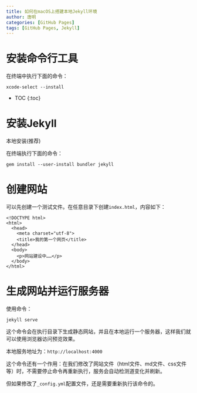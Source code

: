```yaml
---
title: 如何在macOS上搭建本地Jekyll环境
author: 唐明
categories: [GitHub Pages]
tags: [GitHub Pages, Jekyll]
---
```

# 安装命令行工具

在终端中执行下面的命令：
```
xcode-select --install
```

<!--以上为摘要内容-->
* TOC
{:toc}

# 安装Jekyll

本地安装(推荐)

在终端执行下面的命令：
```
gem install --user-install bundler jekyll
```

# 创建网站

可以先创建一个测试文件。在任意目录下创建`index.html`，内容如下：

```
<!DOCTYPE html>
<html>
  <head>
    <meta charset="utf-8">
    <title>我的第一个网页</title>
  </head>
  <body>
    <p>网站建设中……</p>
  </body>
</html>
```

# 生成网站并运行服务器

使用命令：
```
jekyll serve
```

这个命令会在执行目录下生成静态网站，并且在本地运行一个服务器，这样我们就可以使用浏览器访问预览效果。

本地服务地址为：`http://localhost:4000`

这个命令还有一个作用：在我们修改了网站文件（html文件、md文件、css文件等）时，不需要停止命令再重新执行，服务会自动检测道变化并刷新。

但如果修改了`_config.yml`配置文件，还是需要重新执行该命令的。